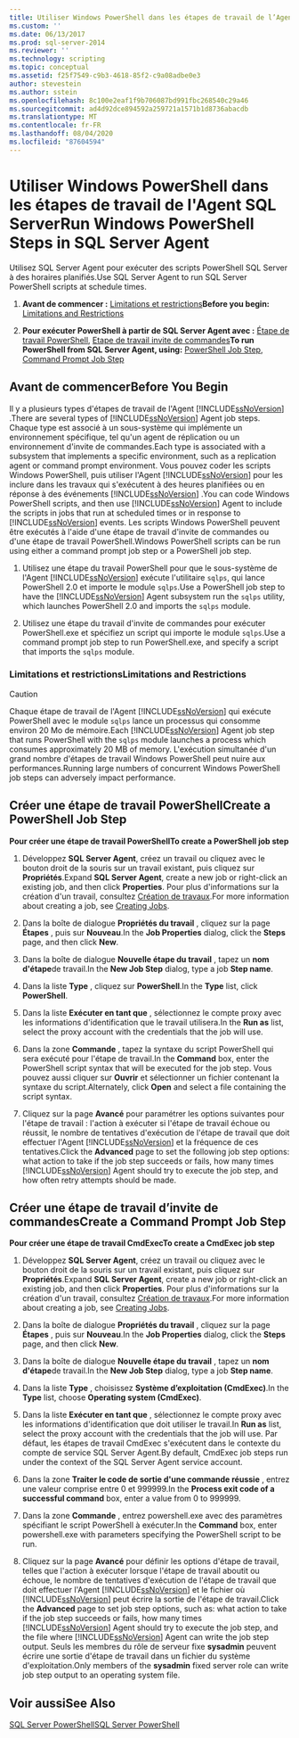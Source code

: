 ```yaml
---
title: Utiliser Windows PowerShell dans les étapes de travail de l’Agent SQL Server | Microsoft Docs
ms.custom: ''
ms.date: 06/13/2017
ms.prod: sql-server-2014
ms.reviewer: ''
ms.technology: scripting
ms.topic: conceptual
ms.assetid: f25f7549-c9b3-4618-85f2-c9a08adbe0e3
author: stevestein
ms.author: sstein
ms.openlocfilehash: 8c100e2eaf1f9b706087bd991fbc268540c29a46
ms.sourcegitcommit: ad4d92dce894592a259721a1571b1d8736abacdb
ms.translationtype: MT
ms.contentlocale: fr-FR
ms.lasthandoff: 08/04/2020
ms.locfileid: "87604594"
---
```

# <a name="run-windows-powershell-steps-in-sql-server-agent"></a><span data-ttu-id="98ada-102">Utiliser Windows PowerShell dans les étapes de travail de l'Agent SQL Server</span><span class="sxs-lookup"><span data-stu-id="98ada-102">Run Windows PowerShell Steps in SQL Server Agent</span></span>
  <span data-ttu-id="98ada-103">Utilisez SQL Server Agent pour exécuter des scripts PowerShell SQL Server à des horaires planifiés.</span><span class="sxs-lookup"><span data-stu-id="98ada-103">Use SQL Server Agent to run SQL Server PowerShell scripts at schedule times.</span></span>  
  
1.  <span data-ttu-id="98ada-104">**Avant de commencer :**  [Limitations et restrictions](#LimitationsRestrictions)</span><span class="sxs-lookup"><span data-stu-id="98ada-104">**Before you begin:**  [Limitations and Restrictions](#LimitationsRestrictions)</span></span>  
  
2.  <span data-ttu-id="98ada-105">**Pour exécuter PowerShell à partir de SQL Server Agent avec :**  [Étape de travail PowerShell](#PShellJob), [Etape de travail invite de commandes](#CmdExecJob)</span><span class="sxs-lookup"><span data-stu-id="98ada-105">**To run PowerShell from SQL Server Agent, using:**  [PowerShell Job Step](#PShellJob), [Command Prompt Job Step](#CmdExecJob)</span></span>  
  
## <a name="before-you-begin"></a><span data-ttu-id="98ada-106">Avant de commencer</span><span class="sxs-lookup"><span data-stu-id="98ada-106">Before You Begin</span></span>  
 <span data-ttu-id="98ada-107">Il y a plusieurs types d'étapes de travail de l'Agent [!INCLUDE[ssNoVersion](../includes/ssnoversion-md.md)] .</span><span class="sxs-lookup"><span data-stu-id="98ada-107">There are several types of [!INCLUDE[ssNoVersion](../includes/ssnoversion-md.md)] Agent job steps.</span></span> <span data-ttu-id="98ada-108">Chaque type est associé à un sous-système qui implémente un environnement spécifique, tel qu'un agent de réplication ou un environnement d'invite de commandes.</span><span class="sxs-lookup"><span data-stu-id="98ada-108">Each type is associated with a subsystem that implements a specific environment, such as a replication agent or command prompt environment.</span></span> <span data-ttu-id="98ada-109">Vous pouvez coder les scripts Windows PowerShell, puis utiliser l'Agent [!INCLUDE[ssNoVersion](../includes/ssnoversion-md.md)] pour les inclure dans les travaux qui s'exécutent à des heures planifiées ou en réponse à des événements [!INCLUDE[ssNoVersion](../includes/ssnoversion-md.md)] .</span><span class="sxs-lookup"><span data-stu-id="98ada-109">You can code Windows PowerShell scripts, and then use [!INCLUDE[ssNoVersion](../includes/ssnoversion-md.md)] Agent to include the scripts in jobs that run at scheduled times or in response to [!INCLUDE[ssNoVersion](../includes/ssnoversion-md.md)] events.</span></span> <span data-ttu-id="98ada-110">Les scripts Windows PowerShell peuvent être exécutés à l'aide d'une étape de travail d'invite de commandes ou d'une étape de travail PowerShell.</span><span class="sxs-lookup"><span data-stu-id="98ada-110">Windows PowerShell scripts can be run using either a command prompt job step or a PowerShell job step.</span></span>  
  
1.  <span data-ttu-id="98ada-111">Utilisez une étape du travail PowerShell pour que le sous-système de l'Agent [!INCLUDE[ssNoVersion](../includes/ssnoversion-md.md)] exécute l'utilitaire `sqlps`, qui lance PowerShell 2.0 et importe le module `sqlps`.</span><span class="sxs-lookup"><span data-stu-id="98ada-111">Use a PowerShell job step to have the [!INCLUDE[ssNoVersion](../includes/ssnoversion-md.md)] Agent subsystem run the `sqlps` utility, which launches PowerShell 2.0 and imports the `sqlps` module.</span></span>  
  
2.  <span data-ttu-id="98ada-112">Utilisez une étape du travail d'invite de commandes pour exécuter PowerShell.exe et spécifiez un script qui importe le module `sqlps`.</span><span class="sxs-lookup"><span data-stu-id="98ada-112">Use a command prompt job step to run PowerShell.exe, and specify a script that imports the `sqlps` module.</span></span>  
  
###  <a name="limitations-and-restrictions"></a><a name="LimitationsRestrictions"></a> <span data-ttu-id="98ada-113">Limitations et restrictions</span><span class="sxs-lookup"><span data-stu-id="98ada-113">Limitations and Restrictions</span></span>  
  
> [!CAUTION]  
>  <span data-ttu-id="98ada-114">Chaque étape de travail de l'Agent [!INCLUDE[ssNoVersion](../includes/ssnoversion-md.md)] qui exécute PowerShell avec le module `sqlps` lance un processus qui consomme environ 20 Mo de mémoire.</span><span class="sxs-lookup"><span data-stu-id="98ada-114">Each [!INCLUDE[ssNoVersion](../includes/ssnoversion-md.md)] Agent job step that runs PowerShell with the `sqlps` module launches a process which consumes approximately 20 MB of memory.</span></span> <span data-ttu-id="98ada-115">L'exécution simultanée d'un grand nombre d'étapes de travail Windows PowerShell peut nuire aux performances.</span><span class="sxs-lookup"><span data-stu-id="98ada-115">Running large numbers of concurrent Windows PowerShell job steps can adversely impact performance.</span></span>  
  
##  <a name="create-a-powershell-job-step"></a><a name="PShellJob"></a><span data-ttu-id="98ada-116">Créer une étape de travail PowerShell</span><span class="sxs-lookup"><span data-stu-id="98ada-116">Create a PowerShell Job Step</span></span>  
 <span data-ttu-id="98ada-117">**Pour créer une étape de travail PowerShell**</span><span class="sxs-lookup"><span data-stu-id="98ada-117">**To create a PowerShell job step**</span></span>  
  
1.  <span data-ttu-id="98ada-118">Développez **SQL Server Agent**, créez un travail ou cliquez avec le bouton droit de la souris sur un travail existant, puis cliquez sur **Propriétés**.</span><span class="sxs-lookup"><span data-stu-id="98ada-118">Expand **SQL Server Agent**, create a new job or right-click an existing job, and then click **Properties**.</span></span> <span data-ttu-id="98ada-119">Pour plus d'informations sur la création d'un travail, consultez [Création de travaux](../ssms/agent/create-jobs.md).</span><span class="sxs-lookup"><span data-stu-id="98ada-119">For more information about creating a job, see [Creating Jobs](../ssms/agent/create-jobs.md).</span></span>  
  
2.  <span data-ttu-id="98ada-120">Dans la boîte de dialogue **Propriétés du travail** , cliquez sur la page **Étapes** , puis sur **Nouveau**.</span><span class="sxs-lookup"><span data-stu-id="98ada-120">In the **Job Properties** dialog, click the **Steps** page, and then click **New**.</span></span>  
  
3.  <span data-ttu-id="98ada-121">Dans la boîte de dialogue **Nouvelle étape du travail** , tapez un **nom d'étape**de travail.</span><span class="sxs-lookup"><span data-stu-id="98ada-121">In the **New Job Step** dialog, type a job **Step name**.</span></span>  
  
4.  <span data-ttu-id="98ada-122">Dans la liste **Type** , cliquez sur **PowerShell**.</span><span class="sxs-lookup"><span data-stu-id="98ada-122">In the **Type** list, click **PowerShell**.</span></span>  
  
5.  <span data-ttu-id="98ada-123">Dans la liste **Exécuter en tant que** , sélectionnez le compte proxy avec les informations d'identification que le travail utilisera.</span><span class="sxs-lookup"><span data-stu-id="98ada-123">In the **Run as** list, select the proxy account with the credentials that the job will use.</span></span>  
  
6.  <span data-ttu-id="98ada-124">Dans la zone **Commande** , tapez la syntaxe du script PowerShell qui sera exécuté pour l'étape de travail.</span><span class="sxs-lookup"><span data-stu-id="98ada-124">In the **Command** box, enter the PowerShell script syntax that will be executed for the job step.</span></span> <span data-ttu-id="98ada-125">Vous pouvez aussi cliquer sur **Ouvrir** et sélectionner un fichier contenant la syntaxe du script.</span><span class="sxs-lookup"><span data-stu-id="98ada-125">Alternately, click **Open** and select a file containing the script syntax.</span></span>  
  
7.  <span data-ttu-id="98ada-126">Cliquez sur la page **Avancé** pour paramétrer les options suivantes pour l'étape de travail : l'action à exécuter si l'étape de travail échoue ou réussit, le nombre de tentatives d'exécution de l'étape de travail que doit effectuer l'Agent [!INCLUDE[ssNoVersion](../includes/ssnoversion-md.md)] et la fréquence de ces tentatives.</span><span class="sxs-lookup"><span data-stu-id="98ada-126">Click the **Advanced** page to set the following job step options: what action to take if the job step succeeds or fails, how many times [!INCLUDE[ssNoVersion](../includes/ssnoversion-md.md)] Agent should try to execute the job step, and how often retry attempts should be made.</span></span>  
  
##  <a name="create-a-command-prompt-job-step"></a><a name="CmdExecJob"></a><span data-ttu-id="98ada-127">Créer une étape de travail d’invite de commandes</span><span class="sxs-lookup"><span data-stu-id="98ada-127">Create a Command Prompt Job Step</span></span>  
 <span data-ttu-id="98ada-128">**Pour créer une étape de travail CmdExec**</span><span class="sxs-lookup"><span data-stu-id="98ada-128">**To create a CmdExec job step**</span></span>  
  
1.  <span data-ttu-id="98ada-129">Développez **SQL Server Agent**, créez un travail ou cliquez avec le bouton droit de la souris sur un travail existant, puis cliquez sur **Propriétés**.</span><span class="sxs-lookup"><span data-stu-id="98ada-129">Expand **SQL Server Agent**, create a new job or right-click an existing job, and then click **Properties**.</span></span> <span data-ttu-id="98ada-130">Pour plus d'informations sur la création d'un travail, consultez [Création de travaux](../ssms/agent/create-jobs.md).</span><span class="sxs-lookup"><span data-stu-id="98ada-130">For more information about creating a job, see [Creating Jobs](../ssms/agent/create-jobs.md).</span></span>  
  
2.  <span data-ttu-id="98ada-131">Dans la boîte de dialogue **Propriétés du travail** , cliquez sur la page **Étapes** , puis sur **Nouveau**.</span><span class="sxs-lookup"><span data-stu-id="98ada-131">In the **Job Properties** dialog, click the **Steps** page, and then click **New**.</span></span>  
  
3.  <span data-ttu-id="98ada-132">Dans la boîte de dialogue **Nouvelle étape du travail** , tapez un **nom d'étape**de travail.</span><span class="sxs-lookup"><span data-stu-id="98ada-132">In the **New Job Step** dialog, type a job **Step name**.</span></span>  
  
4.  <span data-ttu-id="98ada-133">Dans la liste **Type** , choisissez **Système d’exploitation (CmdExec)**.</span><span class="sxs-lookup"><span data-stu-id="98ada-133">In the **Type** list, choose **Operating system (CmdExec)**.</span></span>  
  
5.  <span data-ttu-id="98ada-134">Dans la liste **Exécuter en tant que** , sélectionnez le compte proxy avec les informations d'identification que doit utiliser le travail.</span><span class="sxs-lookup"><span data-stu-id="98ada-134">In **Run as** list, select the proxy account with the credentials that the job will use.</span></span> <span data-ttu-id="98ada-135">Par défaut, les étapes de travail CmdExec s'exécutent dans le contexte du compte de service SQL Server Agent.</span><span class="sxs-lookup"><span data-stu-id="98ada-135">By default, CmdExec job steps run under the context of the SQL Server Agent service account.</span></span>  
  
6.  <span data-ttu-id="98ada-136">Dans la zone **Traiter le code de sortie d'une commande réussie** , entrez une valeur comprise entre 0 et 999999.</span><span class="sxs-lookup"><span data-stu-id="98ada-136">In the **Process exit code of a successful command** box, enter a value from 0 to 999999.</span></span>  
  
7.  <span data-ttu-id="98ada-137">Dans la zone **Commande** , entrez powershell.exe avec des paramètres spécifiant le script PowerShell à exécuter.</span><span class="sxs-lookup"><span data-stu-id="98ada-137">In the **Command** box, enter powershell.exe with parameters specifying the PowerShell script to be run.</span></span>  
  
8.  <span data-ttu-id="98ada-138">Cliquez sur la page **Avancé** pour définir les options d'étape de travail, telles que l'action à exécuter lorsque l'étape de travail aboutit ou échoue, le nombre de tentatives d'exécution de l'étape de travail que doit effectuer l'Agent [!INCLUDE[ssNoVersion](../includes/ssnoversion-md.md)] et le fichier où [!INCLUDE[ssNoVersion](../includes/ssnoversion-md.md)] peut écrire la sortie de l'étape de travail.</span><span class="sxs-lookup"><span data-stu-id="98ada-138">Click the **Advanced** page to set job step options, such as: what action to take if the job step succeeds or fails, how many times [!INCLUDE[ssNoVersion](../includes/ssnoversion-md.md)] Agent should try to execute the job step, and the file where [!INCLUDE[ssNoVersion](../includes/ssnoversion-md.md)] Agent can write the job step output.</span></span> <span data-ttu-id="98ada-139">Seuls les membres du rôle de serveur fixe **sysadmin** peuvent écrire une sortie d'étape de travail dans un fichier du système d'exploitation.</span><span class="sxs-lookup"><span data-stu-id="98ada-139">Only members of the **sysadmin** fixed server role can write job step output to an operating system file.</span></span>  
  
## <a name="see-also"></a><span data-ttu-id="98ada-140">Voir aussi</span><span class="sxs-lookup"><span data-stu-id="98ada-140">See Also</span></span>  
 [<span data-ttu-id="98ada-141">SQL Server PowerShell</span><span class="sxs-lookup"><span data-stu-id="98ada-141">SQL Server PowerShell</span></span>](sql-server-powershell.md)  
  
  
